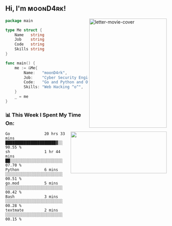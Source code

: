 <h2> Hi, I'm ᴍᴏᴏɴD4ʀᴋ!</h2>
<!--START_SECTION:movie_cover-->
<img align="right" src="https://a.ltrbxd.com/resized/film-poster/4/5/5/9/8/6/455986-teahouse-0-460-0-690-crop.jpg" width="242" height="340" alt="letter-movie-cover">
<!--END_SECTION:movie_cover-->

```go
package main

type Me struct {
	Name   string
	Job    string
	Code   string
	Skills string
}

func main() {
	me := &Me{
		Name:   "moonD4rk",
		Job:    "Cyber Security Engineer",
		Code:   "Go and Python and Others",
		Skills: "Web Hacking ^o^",
	}
	_ = me
}
```



<h3>📊 This Week I Spent My Time On:</h3>
<img align='right' src="https://github-readme-stats.vercel.app/api?username=moond4rk&show_icons=true&theme=radical" width="300" height="130">

<!--START_SECTION:waka-->

```text
Go               20 hrs 33 mins  ██████████████████████▓░░   90.55 %
sh               1 hr 44 mins    ██░░░░░░░░░░░░░░░░░░░░░░░   07.70 %
Python           6 mins          ░░░░░░░░░░░░░░░░░░░░░░░░░   00.51 %
go.mod           5 mins          ░░░░░░░░░░░░░░░░░░░░░░░░░   00.42 %
Bash             3 mins          ░░░░░░░░░░░░░░░░░░░░░░░░░   00.28 %
textmate         2 mins          ░░░░░░░░░░░░░░░░░░░░░░░░░   00.15 %
```

<!--END_SECTION:waka-->

